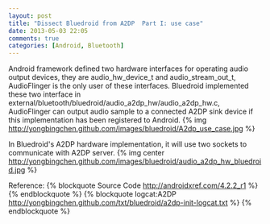 ```yaml
---
layout: post
title: "Dissect Bluedroid from A2DP  Part I: use case"
date: 2013-05-03 22:05
comments: true
categories: [Android, Bluetooth] 
---
```


Android framework defined two hardware interfaces for operating audio output devices, they are audio_hw_device_t and audio_stream_out_t, AudioFlinger is the only user of these interfaces. Bluedroid implemented these two interface in external/bluetooth/bluedroid/audio_a2dp_hw/audio_a2dp_hw.c, AudioFlinger can output audio sample to a connected A2DP sink device if this implementation has been registered to Android.
{% img http://yongbingchen.github.com/images/bluedroid/A2dp_use_case.jpg  %}

In Bluedroid's A2DP hardware implementation, it will use two sockets to communicate with A2DP server.
{% img center http://yongbingchen.github.com/images/bluedroid/audio_a2dp_hw_bluedroid.jpg  %}

Reference:
{% blockquote Source Code http://androidxref.com/4.2.2_r1 %}
{% endblockquote %}
{% blockquote logcat:A2DP http://yongbingchen.github.com/txt/bluedroid/a2dp-init-logcat.txt %}
{% endblockquote %}


